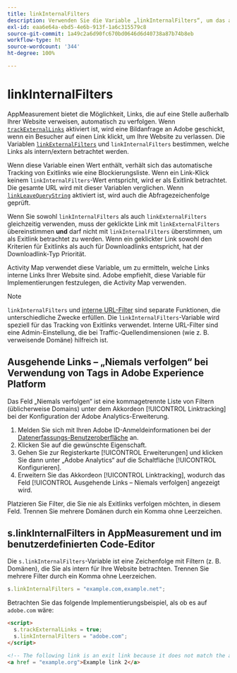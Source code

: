 ```yaml
---
title: linkInternalFilters
description: Verwenden Sie die Variable „linkInternalFilters“, um das automatische Tracking von Exitlinks zu unterstützen.
exl-id: eaa6e64a-ebd5-4e6b-913f-1a6c315579c8
source-git-commit: 1a49c2a6d90fc670bd0646d6d40738a87b74b8eb
workflow-type: ht
source-wordcount: '344'
ht-degree: 100%

---
```


# linkInternalFilters

AppMeasurement bietet die Möglichkeit, Links, die auf eine Stelle außerhalb Ihrer Website verweisen, automatisch zu verfolgen. Wenn [`trackExternalLinks`](trackexternallinks.md) aktiviert ist, wird eine Bildanfrage an Adobe geschickt, wenn ein Besucher auf einen Link klickt, um Ihre Website zu verlassen. Die Variablen [`linkExternalFilters`](linkexternalfilters.md) und `linkInternalFilters` bestimmen, welche Links als intern/extern betrachtet werden.

Wenn diese Variable einen Wert enthält, verhält sich das automatische Tracking von Exitlinks wie eine Blockierungsliste. Wenn ein Link-Klick keinem `linkInternalFilters`-Wert entspricht, wird er als Exitlink betrachtet. Die gesamte URL wird mit dieser Variablen verglichen. Wenn [`linkLeaveQueryString`](linkleavequerystring.md) aktiviert ist, wird auch die Abfragezeichenfolge geprüft.

Wenn Sie sowohl `linkInternalFilters` als auch `linkExternalFilters` gleichzeitig verwenden, muss der geklickte Link mit `linkExternalFilters` übereinstimmen **und** darf nicht mit `linkInternalFilters` überstimmen, um als Exitlink betrachtet zu werden. Wenn ein geklickter Link sowohl den Kriterien für Exitlinks als auch für Downloadlinks entspricht, hat der Downloadlink-Typ Priorität.

Activity Map verwendet diese Variable, um zu ermitteln, welche Links interne Links Ihrer Website sind. Adobe empfiehlt, diese Variable für Implementierungen festzulegen, die Activity Map verwenden.

>[!NOTE]
>
>`linkInternalFilters` und [interne URL-Filter](/help/admin/admin/internal-url-filter-admin.md) sind separate Funktionen, die unterschiedliche Zwecke erfüllen. Die `linkInternalFilters`-Variable wird speziell für das Tracking von Exitlinks verwendet. Interne URL-Filter sind eine Admin-Einstellung, die bei Traffic-Quellendimensionen (wie z. B. verweisende Domäne) hilfreich ist.

## Ausgehende Links – „Niemals verfolgen“ bei Verwendung von Tags in Adobe Experience Platform

Das Feld „Niemals verfolgen“ ist eine kommagetrennte Liste von Filtern (üblicherweise Domains) unter dem Akkordeon [!UICONTROL Linktracking] bei der Konfiguration der Adobe Analytics-Erweiterung.

1. Melden Sie sich mit Ihren Adobe ID-Anmeldeinformationen bei der [Datenerfassungs-Benutzeroberfläche](https://experience.adobe.com/data-collection) an.
2. Klicken Sie auf die gewünschte Eigenschaft.
3. Gehen Sie zur Registerkarte [!UICONTROL Erweiterungen] und klicken Sie dann unter „Adobe Analytics“ auf die Schaltfläche [!UICONTROL Konfigurieren].
4. Erweitern Sie das Akkordeon [!UICONTROL Linktracking], wodurch das Feld [!UICONTROL Ausgehende Links – Niemals verfolgen] angezeigt wird.

Platzieren Sie Filter, die Sie nie als Exitlinks verfolgen möchten, in diesem Feld. Trennen Sie mehrere Domänen durch ein Komma ohne Leerzeichen.

## s.linkInternalFilters in AppMeasurement und im benutzerdefinierten Code-Editor

Die `s.linkInternalFilters`-Variable ist eine Zeichenfolge mit Filtern (z. B. Domänen), die Sie als intern für Ihre Website betrachten. Trennen Sie mehrere Filter durch ein Komma ohne Leerzeichen.

```js
s.linkInternalFilters = "example.com,example.net";
```

Betrachten Sie das folgende Implementierungsbeispiel, als ob es auf `adobe.com` wäre:

```html
<script>
  s.trackExternalLinks = true;
  s.linkInternalFilters = "adobe.com";
</script>

<!-- The following link is an exit link because it does not match the anything under linkInternalFilters -->
<a href = "example.org">Example link 2</a>
```

